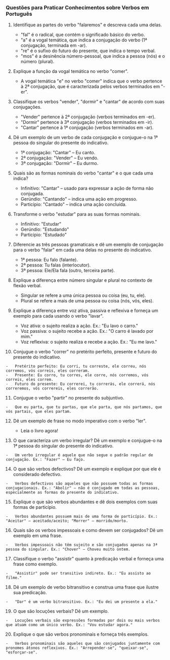 ### Questões para Praticar Conhecimentos sobre Verbos em Português

1.  Identifique as partes do verbo "falaremos" e descreva cada uma delas.
    
    -   "fal" é o radical, que contém o significado básico do verbo.
    -   "a" é a vogal temática, que indica a conjugação do verbo (1ª conjugação, terminada em -ar).
    -   "re" é o sufixo do futuro do presente, que indica o tempo verbal.
    -   "mos" é a desinência número-pessoal, que indica a pessoa (nós) e o número (plural).

2.  Explique a função da vogal temática no verbo "comer".
    
    -   A vogal temática "e" no verbo "comer" indica que o verbo pertence à 2ª conjugação, que é caracterizada pelos verbos terminados em "-er".

3.  Classifique os verbos "vender", "dormir" e "cantar" de acordo com suas conjugações.
    
    -   "Vender" pertence à 2ª conjugação (verbos terminados em -er).
    -   "Dormir" pertence à 3ª conjugação (verbos terminados em -ir).
    -   "Cantar" pertence à 1ª conjugação (verbos terminados em -ar).

4.  Dê um exemplo de um verbo de cada conjugação e conjugue-o na 1ª pessoa do singular do presente do indicativo.
    
    -   1ª conjugação: "Cantar" – Eu canto.
    -   2ª conjugação: "Vender" – Eu vendo.
    -   3ª conjugação: "Dormir" – Eu durmo.

5.  Quais são as formas nominais do verbo "cantar" e o que cada uma indica?
    
    -   Infinitivo: "Cantar" – usado para expressar a ação de forma não conjugada.
    -   Gerúndio: "Cantando" – indica uma ação em progresso.
    -   Particípio: "Cantado" – indica uma ação concluída.

6.  Transforme o verbo "estudar" para as suas formas nominais.
    
    -   Infinitivo: "Estudar"
    -   Gerúndio: "Estudando"
    -   Particípio: "Estudado"

7.  Diferencie as três pessoas gramaticais e dê um exemplo de conjugação para o verbo "falar" em cada uma delas no presente do indicativo.
    
    -   1ª pessoa: Eu falo (falante).
    -   2ª pessoa: Tu falas (interlocutor).
    -   3ª pessoa: Ele/Ela fala (outro, terceira parte).

8.  Explique a diferença entre número singular e plural no contexto de flexão verbal.
    
    -   Singular se refere a uma única pessoa ou coisa (eu, tu, ele).
    -   Plural se refere a mais de uma pessoa ou coisa (nós, vós, eles).

9.  Explique a diferença entre voz ativa, passiva e reflexiva e forneça um exemplo para cada usando o verbo "lavar".
    
    -   Voz ativa: o sujeito realiza a ação. Ex.: "Eu lavo o carro."
    -   Voz passiva: o sujeito recebe a ação. Ex.: "O carro é lavado por mim."
    -   Voz reflexiva: o sujeito realiza e recebe a ação. Ex.: "Eu me lavo."

10.  Conjugue o verbo "correr" no pretérito perfeito, presente e futuro do presente do indicativo.
    
    -   Pretérito perfeito: Eu corri, tu correste, ele correu, nós corremos, vós correis, eles correram.
    -   Presente: Eu corro, tu corres, ele corre, nós corremos, vós correis, eles correm.
    -   Futuro do presente: Eu correrei, tu correrás, ele correrá, nós correremos, vós correreis, eles correrão.

11.  Conjugue o verbo "partir" no presente do subjuntivo.
    
    -   Que eu parta, que tu partas, que ele parta, que nós partamos, que vós partais, que eles partam.

12. Dê um exemplo de frase no modo imperativo com o verbo "ler".
    
    -   Leia o livro agora!

13.  O que caracteriza um verbo irregular? Dê um exemplo e conjugue-o na 1ª pessoa do singular do presente do indicativo.
    
    -   Um verbo irregular é aquele que não segue o padrão regular de conjugação. Ex.: "Fazer" – Eu faço.

14.  O que são verbos defectivos? Dê um exemplo e explique por que ele é considerado defectivo.
    
    -   Verbos defectivos são aqueles que não possuem todas as formas conjugacionais. Ex.: "Abolir" – não é conjugado em todas as pessoas, especialmente as formas do presente do indicativo.

15.  Explique o que são verbos abundantes e dê dois exemplos com suas formas de particípio.
    
    -   Verbos abundantes possuem mais de uma forma de particípio. Ex.: "Aceitar" – aceitado/aceito; "Morrer" – morrido/morto.

16.  Quais são os verbos impessoais e como devem ser conjugados? Dê um exemplo em uma frase.
    
    -   Verbos impessoais não têm sujeito e são conjugados apenas na 3ª pessoa do singular. Ex.: "Chover" – Choveu muito ontem.

17.  Classifique o verbo "assistir" quanto à predicação verbal e forneça uma frase como exemplo.
    
    -   "Assistir" pode ser transitivo indireto. Ex.: "Eu assisto ao filme."

18.  Dê um exemplo de verbo bitransitivo e construa uma frase que ilustre sua predicação.
    
    -   "Dar" é um verbo bitransitivo. Ex.: "Eu dei um presente a ela."

19.  O que são locuções verbais? Dê um exemplo.
    
    -   Locuções verbais são expressões formadas por dois ou mais verbos que atuam como um único verbo. Ex.: "Vou estudar agora."

20.  Explique o que são verbos pronominais e forneça três exemplos.
    
    -   Verbos pronominais são aqueles que são conjugados juntamente com pronomes átonos reflexivos. Ex.: "Arrepender-se", "queixar-se", "esforçar-se".
